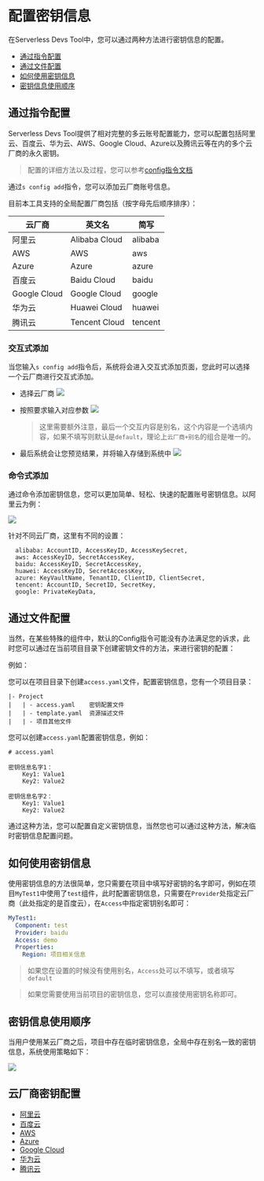 # 配置密钥信息

在Serverless Devs Tool中，您可以通过两种方法进行密钥信息的配置。

- [通过指令配置](#通过指令配置)
- [通过文件配置](#通过文件配置)
- [如何使用密钥信息](#如何使用密钥信息)
- [密钥信息使用顺序](#密钥信息使用顺序)

## 通过指令配置

Serverless Devs Tool提供了相对完整的多云账号配置能力，您可以配置包括阿里云、百度云、华为云、AWS、Google Cloud、Azure以及腾讯云等在内的多个云厂商的永久密钥。

> 配置的详细方法以及过程，您可以参考[config指令文档](./指令相关/Config指令.md)

通过`s config add`指令，您可以添加云厂商账号信息。

目前本工具支持的全局配置厂商包括（按字母先后顺序排序）：

|  云厂商   | 英文名  | 简写  |
|  ----  | ----  |  ----  |
| 阿里云  | Alibaba Cloud |  alibaba |
| AWS  | AWS |  aws |
| Azure  | Azure |  azure |
| 百度云  | Baidu Cloud |  baidu |
| Google Cloud  | Google Cloud |  google |
| 华为云  | Huawei Cloud |  huawei |
| 腾讯云  | Tencent Cloud |  tencent |

### 交互式添加

当您输入`s config add`指令后，系统将会进入交互式添加页面，您此时可以选择一个云厂商进行交互式添加。

- 选择云厂商
    ![](https://images.serverlessfans.com/s-tool/zh/s-config-add.jpg)

- 按照要求输入对应参数
    ![](https://images.serverlessfans.com/s-tool/zh/s-config-add-select.jpg)

    > 这里需要额外注意，最后一个交互内容是别名，这个内容是一个选填内容，如果不填写则默认是`default`，理论上`云厂商+别名`的组合是唯一的。
- 最后系统会让您预览结果，并将输入存储到系统中
    ![](https://images.serverlessfans.com/s-tool/zh/s-config-add-select-result.jpg)

### 命令式添加

通过命令添加密钥信息，您可以更加简单、轻松、快速的配置账号密钥信息。以阿里云为例：

![](https://images.serverlessfans.com/s-tool/zh/s-config-add-direct.jpg)
 
针对不同云厂商，这里有不同的设置：

```
  alibaba: AccountID, AccessKeyID, AccessKeySecret,
  aws: AccessKeyID, SecretAccessKey,
  baidu: AccessKeyID, SecretAccessKey,
  huawei: AccessKeyID, SecretAccessKey,
  azure: KeyVaultName, TenantID, ClientID, ClientSecret,
  tencent: AccountID, SecretID, SecretKey,
  google: PrivateKeyData,
```

## 通过文件配置

当然，在某些特殊的组件中，默认的Config指令可能没有办法满足您的诉求，此时您可以通过在当前项目目录下创建密钥文件的方法，来进行密钥的配置：

例如：

您可以在项目目录下创建`access.yaml`文件，配置密钥信息，您有一个项目目录：

```
|- Project
|   | - access.yaml    密钥配置文件
|   | - template.yaml  资源描述文件
|   | - 项目其他文件
```

您可以创建`access.yaml`配置密钥信息，例如：

```
# access.yaml

密钥信息名字1：
    Key1: Value1
    Key2: Value2

密钥信息名字2：
    Key1: Value1
    Key2: Value2
```

通过这种方法，您可以配置自定义密钥信息，当然您也可以通过这种方法，解决临时密钥信息配置问题。

## 如何使用密钥信息

使用密钥信息的方法很简单，您只需要在项目中填写好密钥的名字即可，例如在项目`MyTest1`中使用了`test`组件，此时配置密钥信息，只需要在`Provider`处指定云厂商（此处指定的是百度云），在`Access`中指定密钥别名即可：

```yaml
MyTest1:
  Component: test
  Provider: baidu
  Access: demo
  Properties:
    Region: 项目相关信息
```

> 如果您在设置的时候没有使用别名，`Access`处可以不填写，或者填写`default`

> 如果您需要使用当前项目的密钥信息，您可以直接使用密钥名称即可。

## 密钥信息使用顺序

当用户使用某云厂商之后，项目中存在临时密钥信息，全局中存在别名一致的密钥信息，系统使用策略如下：

![](https://images.serverlessfans.com/s-tool/zh/s-config-extend-sort.jpg)


## 云厂商密钥配置

- [阿里云](../others/密钥相关/阿里云密钥获取.md)
- [百度云](../others/密钥相关/百度云密钥获取.md)
- [AWS](../others/密钥相关/AWS密钥获取.md)
- [Azure](../others/密钥相关/Azure密钥获取.md)
- [Google Cloud](../others/密钥相关/GoogleCloud密钥获取.md)
- [华为云](../others/密钥相关/华为云密钥获取.md)
- [腾讯云](../others/密钥相关/腾讯云密钥获取.md)